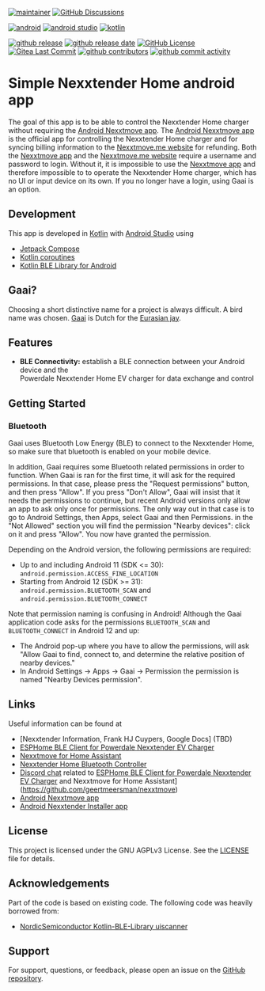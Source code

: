 
[![maintainer](https://img.shields.io/badge/maintainer-Frank%20HJ%20Cuypers-green?style=for-the-badge&logo=github)](https://github.com/frankhjcuypers)
[![GitHub Discussions](https://img.shields.io/github/discussions/FrankHJCuypers/Gaai?style=for-the-badge&logo=github)](https://github.com/FrankHJCuypers/Gaai/discussions)

[![android](https://img.shields.io/badge/Android-3DDC84?style=for-the-badge&logo=android&logoColor=white)](https://www.android.com/)
[![android studio](https://img.shields.io/badge/Android_Studio-3DDC84?style=for-the-badge&logo=android-studio&logoColor=white)](https://developer.android.com/studio)
[![kotlin](	https://img.shields.io/badge/Kotlin-B125EA?style=for-the-badge&logo=kotlin&logoColor=white)](https://developer.android.com/kotlin)

[![github release](https://img.shields.io/github/v/release/FrankHJCuypers/Gaai?logo=github)](https://github.com/FrankHJCuypers/Gaai/releases)
[![github release date](https://img.shields.io/github/release-date/FrankHJCuypers/Gaai)](https://github.com/FrankHJCuypers/Gaai/releases)
[![GitHub License](https://img.shields.io/github/license/FrankHJCuypers/Gaai)](LICENSE)
[![Gitea Last Commit](https://img.shields.io/gitea/last-commit/FrankHJCuypers/Gaai)](https://github.com/FrankHJCuypers/Gaai/commits)
[![github contributors](https://img.shields.io/github/contributors/FrankHJCuypers/Gaai)](https://github.com/FrankHJCuypers/Gaai/graphs/contributors)
[![github commit activity](https://img.shields.io/github/commit-activity/y/FrankHJCuypers/Gaai?logo=github)](https://github.com/FrankHJCuypers/Gaai/commits/main)


# Simple Nexxtender Home android app

The goal of this app is to be able to control the Nexxtender Home charger without requiring the 
[Android Nexxtmove app](https://play.google.com/store/apps/details?id=com.powerdale.nexxtender).
The [Android Nexxtmove app](https://play.google.com/store/apps/details?id=com.powerdale.nexxtender)
is the official app for controlling the Nexxtender Home charger and for syncing billing information
to the [Nexxtmove.me website](https://www.nexxtmove.me/) for refunding.
Both the [Nexxtmove app](https://play.google.com/store/apps/details?id=com.powerdale.nexxtender)
and the [Nexxtmove.me website](https://www.nexxtmove.me/) require a username and password to login.
Without it, it is impossible to use the
[Nexxtmove app](https://play.google.com/store/apps/details?id=com.powerdale.nexxtender)
and therefore impossible to to operate the Nexxtender Home charger, which has no UI or input device
on its own.
If you no longer have a login, using Gaai is an option.

## Development

This app is developed in [Kotlin](https://developer.android.com/kotlin) with
[Android Studio](https://developer.android.com/studio) using
- [Jetpack Compose](https://developer.android.com/develop/ui/compose)
- [Kotlin coroutines](https://developer.android.com/kotlin/coroutines)
- [Kotlin BLE Library for Android](https://github.com/NordicSemiconductor/Kotlin-BLE-Library)

## Gaai?

Choosing a short distinctive name for a project is always difficult.
A bird name was chosen.
[Gaai](https://nl.wikipedia.org/wiki/Gaai) is Dutch for the
[Eurasian jay](https://en.wikipedia.org/wiki/Eurasian_jay).

## Features

- **BLE Connectivity:** establish a BLE connection between your Android device and the  
  Powerdale Nexxtender Home EV charger for data exchange and control

## Getting Started

### Bluetooth 
Gaai uses Bluetooth Low Energy (BLE) to connect to the Nexxtender Home, 
so make sure that bluetooth is enabled on your mobile device.

In addition, Gaai requires some Bluetooth related permissions in order to function.
When Gaai is ran for the first time, it will ask for the required permissions.
In that case, please press the "Request permissions" button, and then press "Allow".
If you press "Don't Allow", Gaai will insist that it needs the permissions to continue,
but recent Android versions only allow an app to ask only once for permissions.
The only way out in that case is to go to Android Settings, then Apps, select Gaai and then Permissions. 
in the "Not Allowed" section you will find the permission "Nearby devices":
click on it and press "Allow". You now have granted the permission.

Depending on the Android version, the following permissions are required:
+ Up to and including Android 11 (SDK <= 30): `android.permission.ACCESS_FINE_LOCATION`
+ Starting from Android 12 (SDK >= 31): `android.permission.BLUETOOTH_SCAN` and `android.permission.BLUETOOTH_CONNECT`

Note that permission naming is confusing in Android! 
Although the Gaai application code asks for the permissions `BLUETOOTH_SCAN` and `BLUETOOTH_CONNECT`
in Android 12 and up:
+ The Android pop-up where you have to allow the permissions, will ask
  "Allow Gaai to find, connect to, and determine the relative position of nearby devices."
+ In Android Settings -> Apps -> Gaai -> Permission the permission is named 
  "Nearby Devices permission".

## Links

Useful information can be found at
- [Nexxtender Information, Frank HJ Cuypers, Google Docs] (TBD)
- [ESPHome BLE Client for Powerdale Nexxtender EV Charger](https://github.com/geertmeersman/nexxtender) 
- [Nexxtmove for Home Assistant](https://github.com/geertmeersman/nexxtmove)
- [Nexxtender Home Bluetooth Controller](https://github.com/toSvenson/nexxtender-ble)
- [Discord chat](https://discord.gg/PTpExQJsWA) related to 
  [ESPHome BLE Client for Powerdale Nexxtender EV Charger](https://github.com/geertmeersman/nexxtender)
  and Nexxtmove for Home Assistant](https://github.com/geertmeersman/nexxtmove)
- [Android Nexxtmove app](https://play.google.com/store/apps/details?id=com.powerdale.nexxtender)
- [Android Nexxtender Installer app](https://play.google.com/store/apps/details?id=com.powerdale.homeinstaller)

## License

This project is licensed under the GNU AGPLv3 License. See the [LICENSE](LICENSE) file for details.

## Acknowledgements

Part of the code is based on existing code.
The following code was heavily borrowed from:
- [NordicSemiconductor Kotlin-BLE-Library uiscanner](https://github.com/NordicSemiconductor/Kotlin-BLE-Library/tree/main/uiscanner)

## Support

For support, questions, or feedback, please open an issue on the [GitHub repository](https://github.com/FrankHJCuypers/Gaai/issues/new).
